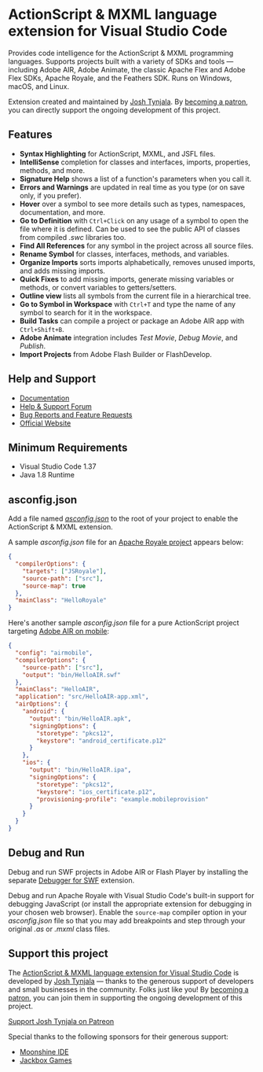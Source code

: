 # ActionScript & MXML language extension for Visual Studio Code

Provides code intelligence for the ActionScript & MXML programming languages. Supports projects built with a variety of SDKs and tools — including Adobe AIR, Adobe Animate, the classic Apache Flex and Adobe Flex SDKs, Apache Royale, and the Feathers SDK. Runs on Windows, macOS, and Linux.

Extension created and maintained by [Josh Tynjala](https://patreon.com/josht). By [becoming a patron](https://www.patreon.com/bePatron?c=203199), you can directly support the ongoing development of this project.

## Features

- **Syntax Highlighting** for ActionScript, MXML, and JSFL files.
- **IntelliSense** completion for classes and interfaces, imports, properties, methods, and more.
- **Signature Help** shows a list of a function's parameters when you call it.
- **Errors and Warnings** are updated in real time as you type (or on save only, if you prefer).
- **Hover** over a symbol to see more details such as types, namespaces, documentation, and more.
- **Go to Definition** with `Ctrl+Click` on any usage of a symbol to open the file where it is defined. Can be used to see the public API of classes from compiled _.swc_ libraries too.
- **Find All References** for any symbol in the project across all source files.
- **Rename Symbol** for classes, interfaces, methods, and variables.
- **Organize Imports** sorts imports alphabetically, removes unused imports, and adds missing imports.
- **Quick Fixes** to add missing imports, generate missing variables or methods, or convert variables to getters/setters.
- **Outline view** lists all symbols from the current file in a hierarchical tree.
- **Go to Symbol in Workspace** with `Ctrl+T` and type the name of any symbol to search for it in the workspace.
- **Build Tasks** can compile a project or package an Adobe AIR app with `Ctrl+Shift+B`.
- **Adobe Animate** integration includes _Test Movie_, _Debug Movie_, and _Publish_.
- **Import Projects** from Adobe Flash Builder or FlashDevelop.

## Help and Support

- [Documentation](https://github.com/BowlerHatLLC/vscode-as3mxml/wiki)
- [Help & Support Forum](https://github.com/BowlerHatLLC/vscode-as3mxml/discussions)
- [Bug Reports and Feature Requests](https://github.com/BowlerHatLLC/vscode-as3mxml/issues)
- [Official Website](https://as3mxml.com/)

## Minimum Requirements

- Visual Studio Code 1.37
- Java 1.8 Runtime

## asconfig.json

Add a file named [_asconfig.json_](https://github.com/BowlerHatLLC/vscode-as3mxml/wiki/asconfig.json) to the root of your project to enable the ActionScript & MXML extension.

A sample _asconfig.json_ file for an [Apache Royale project](https://github.com/BowlerHatLLC/vscode-as3mxml/wiki/Create-a-new-ActionScript-project-in-Visual-Studio-Code-that-targets-Apache-Royale) appears below:

```json
{
  "compilerOptions": {
    "targets": ["JSRoyale"],
    "source-path": ["src"],
    "source-map": true
  },
  "mainClass": "HelloRoyale"
}
```

Here's another sample _asconfig.json_ file for a pure ActionScript project targeting [Adobe AIR on mobile](https://github.com/BowlerHatLLC/vscode-as3mxml/wiki/Create-a-new-ActionScript-project-in-Visual-Studio-Code-that-targets-Adobe-AIR-for-mobile-platforms):

```json
{
  "config": "airmobile",
  "compilerOptions": {
    "source-path": ["src"],
    "output": "bin/HelloAIR.swf"
  },
  "mainClass": "HelloAIR",
  "application": "src/HelloAIR-app.xml",
  "airOptions": {
    "android": {
      "output": "bin/HelloAIR.apk",
      "signingOptions": {
        "storetype": "pkcs12",
        "keystore": "android_certificate.p12"
      }
    },
    "ios": {
      "output": "bin/HelloAIR.ipa",
      "signingOptions": {
        "storetype": "pkcs12",
        "keystore": "ios_certificate.p12",
        "provisioning-profile": "example.mobileprovision"
      }
    }
  }
}
```

## Debug and Run

Debug and run SWF projects in Adobe AIR or Flash Player by installing the separate [Debugger for SWF](https://marketplace.visualstudio.com/items?itemName=bowlerhatllc.vscode-swf-debug) extension.

Debug and run Apache Royale with Visual Studio Code's built-in support for debugging JavaScript (or install the appropriate extension for debugging in your chosen web browser). Enable the `source-map` compiler option in your _asconfig.json_ file so that you may add breakpoints and step through your original _.as_ or _.mxml_ class files.

## Support this project

The [ActionScript & MXML language extension for Visual Studio Code](https://marketplace.visualstudio.com/items?itemName=bowlerhatllc.vscode-as3mxml) is developed by [Josh Tynjala](http://patreon.com/josht) — thanks to the generous support of developers and small businesses in the community. Folks just like you! By [becoming a patron](https://www.patreon.com/bePatron?c=203199), you can join them in supporting the ongoing development of this project.

[Support Josh Tynjala on Patreon](http://patreon.com/josht)

Special thanks to the following sponsors for their generous support:

- [Moonshine IDE](https://moonshine-ide.com/)
- [Jackbox Games](https://jackboxgames.com)
